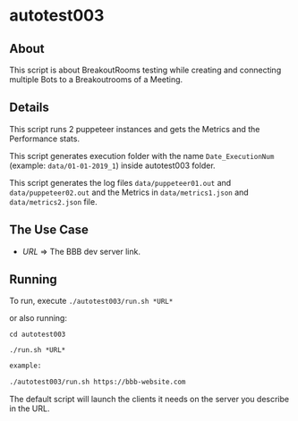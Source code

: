# autotest003

## About

This script is about BreakoutRooms testing while creating and connecting multiple Bots to a Breakoutrooms of a Meeting.


## Details

This script runs 2 puppeteer instances and gets the Metrics and the Performance stats.

This script generates execution folder with the name `Date_ExecutionNum` (example: `data/01-01-2019_1`) inside autotest003 folder.

This script generates the log files `data/puppeteer01.out` and `data/puppeteer02.out` and the Metrics in `data/metrics1.json` and `data/metrics2.json` file.

## The Use Case

- *URL* => The BBB dev server link.

## Running

To run, execute `./autotest003/run.sh *URL*`

or also running: 

```
cd autotest003

./run.sh *URL*
```

~~~bash
example: 

./autotest003/run.sh https://bbb-website.com
~~~

The default script will launch the clients it needs on the server you describe in the URL.